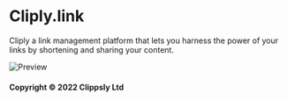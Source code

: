 # Cliply.link
Cliply a link management platform that lets you harness the power of your links by shortening and sharing your content.

![Preview](https://media.discordapp.net/attachments/962458083362230303/986954599128793138/unknown.png?width=814&height=634)


#### Copyright © 2022 Clippsly Ltd ####
